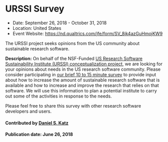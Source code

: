# URSSI Survey

- Date: September 26, 2018 - October 31, 2018
- Location: United States
- Event Website: https://nd.qualtrics.com/jfe/form/SV_8ik4azGuHmojKW9

The URSSI project seeks opinions from the US community about sustainable research software.

**Description:**  On behalf of the NSF-Funded [US Research Software Sustainability Institute (URSSI) conceptualization project](http://urssi.us), we are looking for your opinions about needs in the US research software community.
Please consider participating in [our brief 10 to 15 minute survey](https://nd.qualtrics.com/jfe/form/SV_8ik4azGuHmojKW9)
to provide input about how to increase the amount of sustainable research software that is available and how to increase
and improve the research that relies on that software.
We will use this information to plan a potential institute to carry out some of the activities in response to the needs.

Please feel free to share this survey with other research software developers and users.

#### Contributed by [Daniel S. Katz](https://github.com/danielskatz "Daniel S. Katz GitHub Profile")

#### Publication date:  June 26, 2018

<!---
Publish: yes
RSS update: 2018-09-26
Categories: development, collaboration
Topics: software engineering, projects and organizations
Tags: survey
Level: 2
Prerequisites: default
Aggregate: none
--->

